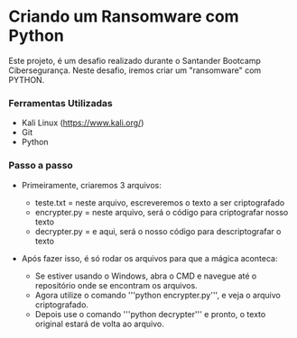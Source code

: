 # Criando um Ransomware com Python

Este projeto, é um desafio realizado durante o Santander Bootcamp Cibersegurança.
Neste desafio, iremos criar um "ransomware" com PYTHON.

### Ferramentas Utilizadas

- Kali Linux (https://www.kali.org/)
- Git
- Python

### Passo a passo

- Primeiramente, criaremos 3 arquivos:
  - teste.txt = neste arquivo, escreveremos o texto a ser criptografado
  - encrypter.py = neste arquivo, será o código para criptografar nosso texto
  - decrypter.py = e aqui, será o nosso código para descriptografar o texto

- Após fazer isso, é só rodar os arquivos para que a mágica aconteca:
  - Se estiver usando o Windows, abra o CMD e navegue até o repositório onde se encontram os arquivos.
  - Agora utilize o comando '''python encrypter.py''', e veja o arquivo criptografado.
  - Depois use o comando '''python decrypter''' e pronto, o texto original estará de volta ao arquivo.

  






